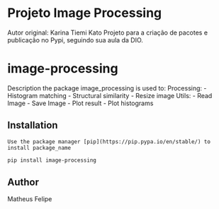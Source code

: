 # Projeto Image Processing
Autor original: Karina Tiemi Kato
Projeto para a criação de pacotes e publicação no Pypi, seguindo sua aula da DIO.

# image-processing
Description
the package image_processing is used to:
	Processing:
		- Histogram matching
		- Structural similarity
		- Resize image
	Utils:
		- Read Image
		- Save Image
		- Plot result
		- Plot histograms
	

## Installation
	Use the package manager [pip](https://pip.pypa.io/en/stable/) to install package_name
```bash
pip install image-processing
```


## Author
Matheus Felipe
